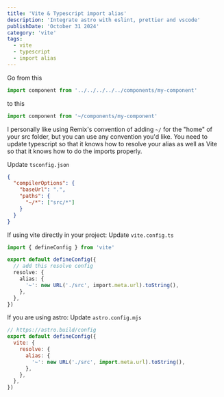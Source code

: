 ```yaml
---
title: 'Vite & Typescript import alias'
description: 'Integrate astro with eslint, prettier and vscode'
publishDate: 'October 31 2024'
category: 'vite'
tags:
  - vite
  - typescript
  - import alias
---
```


Go from this

```js
import component from '../../../../../components/my-component'
```

to this

```js
import component from '~/components/my-component'
```

I personally like using Remix's convention of adding `~/` for the "home" of your src folder, but you can use any convention you'd like. You need to update typescript so that it knows how to resolve your alias as well as Vite so that it knows how to do the imports properly.

Update `tsconfig.json`

```json
{
  "compilerOptions": {
    "baseUrl": ".",
    "paths": {
      "~/*": ["src/*"]
    }
  }
}
```

If using vite directly in your project: Update `vite.config.ts`

```ts
import { defineConfig } from 'vite'

export default defineConfig({
  // add this resolve config
  resolve: {
    alias: {
      '~': new URL('./src', import.meta.url).toString(),
    },
  },
})
```

If you are using astro: Update `astro.config.mjs`

```js
// https://astro.build/config
export default defineConfig({
  vite: {
    resolve: {
      alias: {
        '~': new URL('./src', import.meta.url).toString(),
      },
    },
  },
})
```
